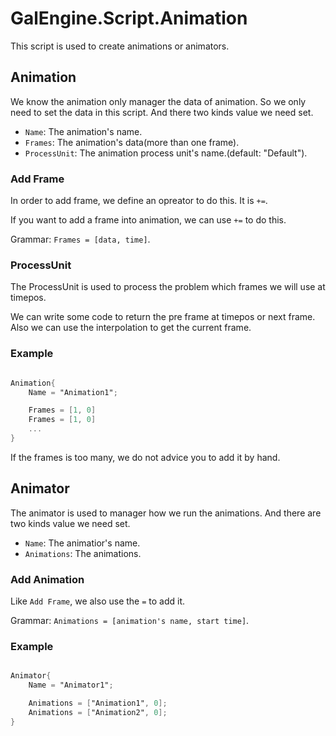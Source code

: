 # GalEngine.Script.Animation

This script is used to create animations or animators.

## Animation

We know the animation only manager the data of animation. So we only need to set the data in this script.
And there two kinds value we need set.

- `Name`: The animation's name.
- `Frames`: The animation's data(more than one frame).
- `ProcessUnit`: The animation process unit's name.(default: "Default").

### Add Frame

In order to add frame, we define an opreator to do this. It is `+=`.

If you want to add a frame into animation, we can use `+=` to do this.

Grammar: `Frames = [data, time]`.

### ProcessUnit

The ProcessUnit is used to process the problem which frames we will use at timepos.

We can write some code to return the pre frame at timepos or next frame. Also we can use the interpolation to get the current frame.

### Example

```gs

Animation{
    Name = "Animation1";

    Frames = [1, 0]
    Frames = [1, 0]
    ...
}

```

If the frames is too many, we do not advice you to add it by hand.

## Animator

The animator is used to manager how we run the animations.
And there are two kinds value we need set.

- `Name`: The animatior's name.
- `Animations`: The animations.

### Add Animation

Like `Add Frame`, we also use the `=` to add it.

Grammar: `Animations = [animation's name, start time]`.

### Example

```gs

Animator{
    Name = "Animator1";

    Animations = ["Animation1", 0];
    Animations = ["Animation2", 0];
}
    
```